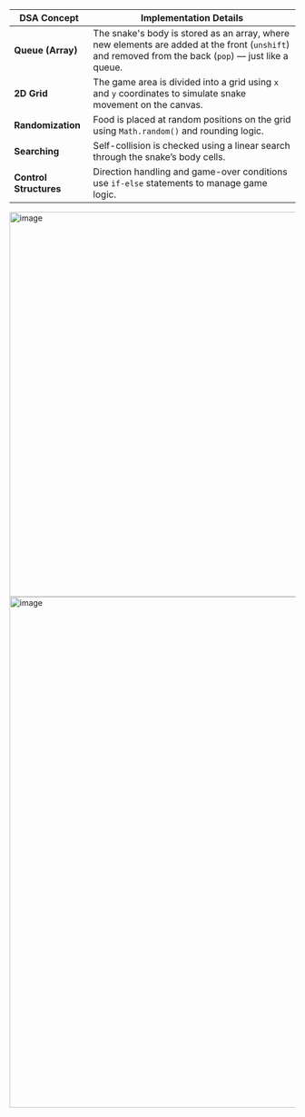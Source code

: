 | DSA Concept            | Implementation Details                                                                                                                               |
| ---------------------- | ---------------------------------------------------------------------------------------------------------------------------------------------------- |
| **Queue (Array)**      | The snake's body is stored as an array, where new elements are added at the front (`unshift`) and removed from the back (`pop`) — just like a queue. |
| **2D Grid**            | The game area is divided into a grid using `x` and `y` coordinates to simulate snake movement on the canvas.                                         |
| **Randomization**      | Food is placed at random positions on the grid using `Math.random()` and rounding logic.                                                             |
| **Searching**          | Self-collision is checked using a linear search through the snake’s body cells.                                                                      |
| **Control Structures** | Direction handling and game-over conditions use `if-else` statements to manage game logic.                                                           |
<img width="817" height="678" alt="image" src="https://github.com/user-attachments/assets/c05cec3f-df5b-439b-9f43-fce131549a1e" />

<img width="1453" height="900" alt="image" src="https://github.com/user-attachments/assets/60917850-7d41-48bf-ae62-d7de44bad9f9" />
